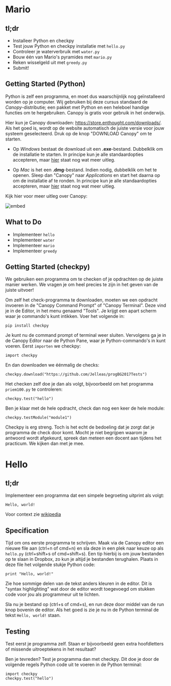 # Mario

## tl;dr
* Installeer Python en checkpy
* Test jouw Python en checkpy installatie met `hello.py`
* Controleer je waterverbruik met `water.py`
* Bouw één van Mario's pyramides met `mario.py`
* Reken wisselgeld uit met `greedy.py`
* Submit!

## Getting Started (Python)

Python is zelf een programma, en moet dus waarschijnlijk nog geïnstalleerd worden op je computer. Wij gebruiken bij deze cursus standaard de *Canopy*-distributie; een pakket met Python en een heleboel handige functies om te hergebruiken. Canopy is gratis voor gebruik in het onderwijs.

Hier kun je Canopy downloaden: <https://store.enthought.com/downloads/>. Als het goed is, wordt op de website automatisch de juiste versie voor jouw systeem geselecteerd. Druk op de knop "DOWNLOAD Canopy" om te starten.

- Op *Windows* bestaat de download uit een **.exe**-bestand. Dubbelklik om de installatie te starten. In principe kun je alle standaardopties accepteren, maar [hier](http://docs.enthought.com/canopy/quick-start/install_windows.html) staat nog wat meer uitleg.
  
- Op *Mac* is het een **.dmg**-bestand. Indien nodig, dubbelklik om het te openen. Sleep dan "Canopy" naar *Applications* en start het daarna op om de installatie af te ronden. In principe kun je alle standaardopties accepteren, maar [hier](http://docs.enthought.com/canopy/quick-start/install_macos.html) staat nog wat meer uitleg.

Kijk hier voor meer uitleg over Canopy:

![embed](https://player.vimeo.com/video/137728514)

## What to Do
* Implementeer `hello`
* Implementeer `water`
* Implementeer `mario`
* Implementeer `greedy`

## Getting Started (checkpy)

We gebruiken een programma om te checken of je opdrachten op de juiste manier werken. We vragen je om heel precies te zijn in het geven van de juiste uitvoer!

Om zelf het check-programma te downloaden, moeten we een opdracht invoeren in de "Canopy Command Prompt" of "Canopy Terminal". Deze vind je in de Editor, in het menu genaamd "Tools". Je krijgt een apart scherm waar je commando's kunt intikken. Voer het volgende in:

	pip install checkpy

Je kunt nu de command prompt of terminal weer sluiten. Vervolgens ga je in de Canopy Editor naar de Python Pane, waar je Python-commando's in kunt voeren. Eerst `importen` we checkpy:

	import checkpy

En dan downloaden we éénmalig de checks:

	checkpy.download("https://github.com/Jelleas/progBG2017Tests")

Het checken zelf doe je dan als volgt, bijvoorbeeld om het programma `priem100.py` te controleren:

	checkpy.test("hello")

Ben je klaar met de hele opdracht, check dan nog een keer de hele module:

	checkpy.testModule("module1")

Checkpy is erg streng. Toch is het echt de bedoeling dat je zorgt dat je programma de check door komt. Mocht je niet begrijpen waarom je antwoord wordt afgekeurd, spreek dan meteen een docent aan tijdens het practicum. We kijken dan met je mee.


# Hello

## tl;dr
Implementeer een programma dat een simpele begroeting uitprint als volgt:

```
Hello, world!
```

Voor context zie [wikipedia](https://nl.wikipedia.org/wiki/Hello_world_(programma))


## Specification
Tijd om ons eerste programma te schrijven. Maak via de Canopy editor een nieuwe file aan (ctrl+n of cmd+n) en sla deze in een plek naar keuze op als `hello.py` (ctrl+shift+s of cmd+shift+s). Een tip hierbij is om jouw bestanden op te slaan in Dropbox, zo kun je altijd je bestanden terughalen. Plaats in deze file het volgende stukje Python code:

```
print "Hello, world!"
```

Zie hoe sommige delen van de tekst anders kleuren in de editor. Dit is "syntax highlighting" wat door de editor wordt toegevoegd om stukken code voor jou als programmeur uit te lichten. 

Sla nu je bestand op (ctrl+s of cmd+s), en run deze door middel van de run knop bovenin de editor. Als het goed is zie je nu in de Python terminal de tekst `Hello, world!` staan.


## Testing
Test eerst je programma zelf. Staan er bijvoorbeeld geen extra hoofdletters of missende uitroeptekens in het resultaat?

Ben je tevreden? Test je programma dan met checkpy. Dit doe je door de volgende regels Python code uit te voeren in de Python terminal:

```
import checkpy
checkpy.test("hello")
```

